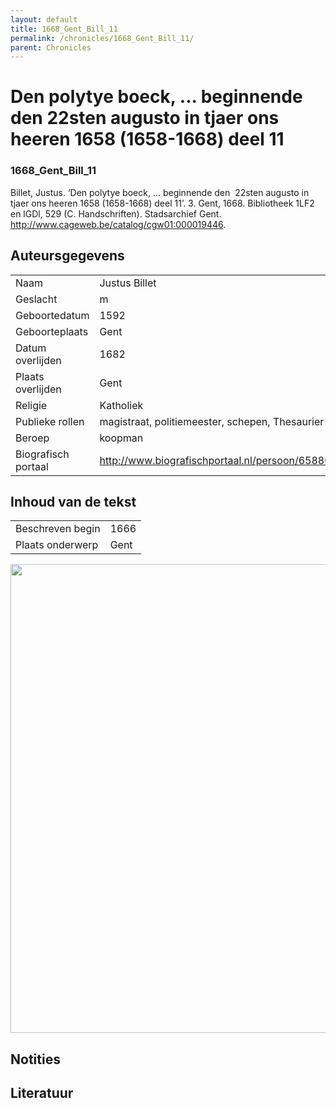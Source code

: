 ```yaml
---
layout: default
title: 1668_Gent_Bill_11
permalink: /chronicles/1668_Gent_Bill_11/
parent: Chronicles
--- 
```



# Den polytye boeck, ... beginnende den  22sten augusto in tjaer ons heeren 1658 (1658-1668) deel 11 

### 1668_Gent_Bill_11 

Billet, Justus. ‘Den polytye boeck, ... beginnende den  22sten augusto in tjaer ons heeren 1658 (1658-1668) deel 11’. 3. Gent, 1668. Bibliotheek 1LF2 en lGDl, 529 (C. Handschriften). Stadsarchief Gent. http://www.cageweb.be/catalog/cgw01:000019446. 

## Auteursgegevens 

| | | 
| --------------- | --------------- | 
| Naam | Justus Billet | 
| Geslacht | m | 
| Geboortedatum | 1592 | 
| Geboorteplaats | Gent | 
| Datum overlijden | 1682 | 
| Plaats overlijden | Gent | 
| Religie | Katholiek | 
| Publieke rollen | magistraat, politiemeester, schepen, Thesaurier | 
| Beroep | koopman | 
| Biografisch portaal | http://www.biografischportaal.nl/persoon/65880947 | 

## Inhoud van de tekst 

| | | 
| --------------- | --------------- | 
| Beschreven begin | 1666 | 
| Plaats onderwerp | Gent | 

[<img src="..\..\barplots_chronicles\1668_Gent_Bill_11.jpg" width="750"/>](..\..\barplots_chronicles\1668_Gent_Bill_11.jpg) 

## Notities 

## Literatuur 

